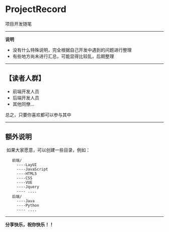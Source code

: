 # ProjectRecord
项目开发随笔

---------
 **说明**
 - 没有什么特殊说明，完全根据自己开发中遇到的问题进行整理
 - 有些地方尚未进行汇总，可能显得比较乱，后期整理


---------


## 【读者人群】
 - 前端开发人员
 - 后端开发人员
 - 其他同僚...

 总之，只要你喜欢都可以参与其中

--------
 ## 额外说明

  如果大家愿意，可以创建一些目录，例如：

```
   前端/
     ----LayUI
     ----JavaScript
     ----HTML5
     ----CSS
     ----VUE
     ----Jquery
     ---- ....
   后端/
     ----Java
     ----Python
     ---- ....
```



----

**分享快乐，祝你快乐！！**